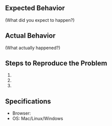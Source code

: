 <!--
1. Please search [existing issues](https://github.com/gsuitedevs/drive-music-player/issues?q=is%3Aissue+is%3Aopen+sort%3Aupdated-desc).
2. Please file issues in English.
-->

## Expected Behavior

(What did you expect to happen?)

## Actual Behavior

(What actually happened?)

## Steps to Reproduce the Problem

1.
1.
1.

## Specifications

- Browser:
- OS: Mac/Linux/Windows
